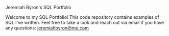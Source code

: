 Jeremiah Byron's SQL Portfolio

Welcome to my SQL Portfolio! This code repository contains examples of SQL I've written.
Feel free to take a look and reach out via email if you have any questions: jeremiahbyron@me.com
